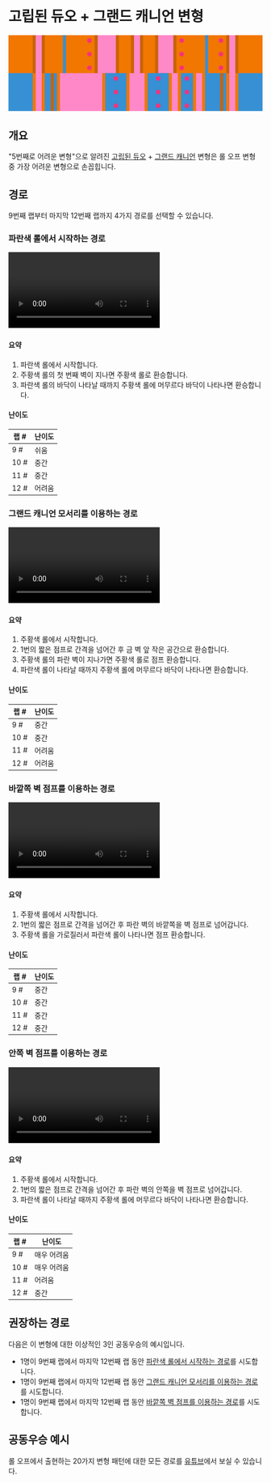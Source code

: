 # 고립된 듀오 + 그랜드 캐니언 변형

![Isolated Duo + Grand Canyon](../images/variations/isolated-duo-grand-canyon.jpg)

## 개요

"5번째로 어려운 변형"으로 알려진 [고립된 듀오](../rolls/isolated-duo.md#orange) + [그랜드 캐니언](../rolls/grand-canyon.md) 변형은 롤 오프 변형 중 가장 어려운 변형으로 손꼽힙니다.

## 경로

9번째 랩부터 마지막 12번째 랩까지 4가지 경로를 선택할 수 있습니다.

### 파란색 롤에서 시작하는 경로

<video controls>
  <source src="../../images/variations/isolated-duo-grand-canyon-start-on-blue.mp4" type="video/mp4">
</video>

#### 요약

1. 파란색 롤에서 시작합니다.
2. 주황색 롤의 첫 번째 벽이 지나면 주황색 롤로 환승합니다.
3. 파란색 롤의 바닥이 나타날 때까지 주황색 롤에 머무르다 바닥이 나타나면 환승합니다.

#### 난이도

| 랩  # | 난이도      |
| ----- | ---------- |
| 9 #   | 쉬움       |
| 10 #  | 중간       |
| 11 #  | 중간       |
| 12 #  | 어려움     |

### 그랜드 캐니언 모서리를 이용하는 경로

<video controls>
  <source src="../../images/variations/isolated-duo-grand-canyon-gc-ledge.mp4" type="video/mp4">
</video>

#### 요약

1. 주황색 롤에서 시작합니다.
2. 1번의 짧은 점프로 간격을 넘어간 후 금 벽 앞 작은 공간으로 환승합니다.
3. 주황색 롤의 파란 벽이 지나가면 주황색 롤로 점프 환승합니다.
4. 파란색 롤이 나타날 때까지 주황색 롤에 머무르다 바닥이 나타나면 환승합니다.

#### 난이도

| 랩  # | 난이도      |
| ----- | ---------- |
| 9 #   | 중간        |
| 10 #  | 중간        |
| 11 #  | 어려움      |
| 12 #  | 어려움      |

### 바깥쪽 벽 점프를 이용하는 경로

<video controls>
  <source src="../../images/variations/isolated-duo-grand-canyon-outer-wall-jump.mp4" type="video/mp4">
</video>

#### 요약

1. 주황색 롤에서 시작합니다.
2. 1번의 짧은 점프로 간격을 넘어간 후 파란 벽의 바깥쪽을 벽 점프로 넘어갑니다.
3. 주황색 롤을 가로질러서 파란색 롤이 나타나면 점프 환승합니다.

#### 난이도

| 랩  # | 난이도      |
| ----- | ---------- |
| 9 #   | 중간       |
| 10 #  | 중간       |
| 11 #  | 중간       |
| 12 #  | 중간       |

### 안쪽 벽 점프를 이용하는 경로

<video controls>
  <source src="../../images/variations/isolated-duo-grand-canyon-inner-wall-jump.mp4" type="video/mp4">
</video>

#### 요약

1. 주황색 롤에서 시작합니다.
2. 1번의 짧은 점프로 간격을 넘어간 후 파란 벽의 안쪽을 벽 점프로 넘어갑니다.
3. 파란색 롤이 나타날 때까지 주황색 롤에 머무르다 바닥이 나타나면 환승합니다.

#### 난이도

| 랩  # | 난이도      |
| ----- | ---------- |
| 9 #   | 매우 어려움 |
| 10 #  | 매우 어려움 |
| 11 #  | 어려움      |
| 12 #  | 중간        |

## 권장하는 경로

다음은 이 변형에 대한 이상적인 3인 공동우승의 예시입니다.

* 1명이 9번째 랩에서 마지막 12번째 랩 동안 [파란색 롤에서 시작하는 경로](./isolated-duo-grand-canyon.md#파란색-롤에서-시작하는-경로)를 시도합니다.
* 1명이 9번째 랩에서 마지막 12번째 랩 동안 [그랜드 캐니언 모서리를 이용하는 경로](./isolated-duo-grand-canyon.md#그랜드-캐니언-모서리를-이용하는-경로)를 시도합니다.
* 1명이 9번째 랩에서 마지막 12번째 랩 동안 [바깥쪽 벽 점프를 이용하는 경로](./isolated-duo-grand-canyon.md#바깥쪽-벽-점프를-이용하는-경로)를 시도합니다.

## 공동우승 예시

롤 오프에서 출현하는 20가지 변형 패턴에 대한 모든 경로를 [유튜브](https://www.youtube.com/playlist?list=PLG_QNSp9ZgJLWYSNl4vY26VJCZeOQHO1F)에서 보실 수 있습니다.
